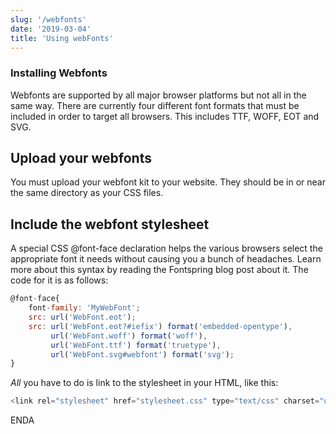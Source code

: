 ```yaml
---
slug: '/webfonts'
date: '2019-03-04'
title: 'Using webFonts'
---
```


### Installing Webfonts

Webfonts are supported by all major browser platforms but not all in the same way. There are currently four different font formats that must be included in order to target all browsers. This includes TTF, WOFF, EOT and SVG.

## Upload your webfonts

You must upload your webfont kit to your website. They should be in or near the same directory as your CSS files.

## Include the webfont stylesheet

A special CSS @font-face declaration helps the various browsers select the appropriate font it needs without causing you a bunch of headaches. Learn more about this syntax by reading the Fontspring blog post about it. The code for it is as follows:

```javascript
@font-face{
	font-family: 'MyWebFont';
	src: url('WebFont.eot');
	src: url('WebFont.eot?#iefix') format('embedded-opentype'),
	     url('WebFont.woff') format('woff'),
	     url('WebFont.ttf') format('truetype'),
	     url('WebFont.svg#webfont') format('svg');
}
```

_All_ you have to do is link to the stylesheet in your HTML, like this:

```javascript
<link rel="stylesheet" href="stylesheet.css" type="text/css" charset="utf-8" />
```

ENDA
